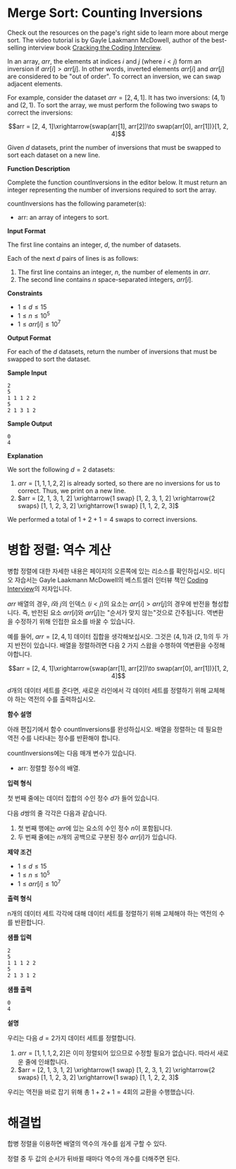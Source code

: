 # Merge Sort: Counting Inversions

Check out the resources on the page's right side to learn more about merge sort. The video tutorial is by Gayle Laakmann McDowell, author of the best-selling interview book [Cracking the Coding Interview](https://www.hackerrank.com/ctci-book?ref=body).

In an array, $arr$, the elements at indices $i$ and $j$ (where $i < j$) form an inversion if $arr[i] > arr[j]$. In other words, inverted elements $arr[i]$ and $arr[j]$ are considered to be "out of order". To correct an inversion, we can swap adjacent elements.

For example, consider the dataset $arr = [2, 4, 1]$. It has two inversions: $(4, 1)$ and $(2, 1)$. To sort the array, we must perform the following two swaps to correct the inversions:

$$arr = [2, 4, 1]\xrightarrow{swap(arr[1], arr[2])\to swap(arr[0], arr[1])}[1, 2, 4]$$

Given $d$ datasets, print the number of inversions that must be swapped to sort each dataset on a new line.

**Function Description**

Complete the function countInversions in the editor below. It must return an integer representing the number of inversions required to sort the array.

countInversions has the following parameter(s):

- arr: an array of integers to sort.

**Input Format**

The first line contains an integer, $d$, the number of datasets.

Each of the next $d$ pairs of lines is as follows:

1. The first line contains an integer, $n$, the number of elements in $arr$.
2. The second line contains $n$ space-separated integers, $arr[i]$.

**Constraints**

- $1 \leq d \leq 15$
- $1 \leq n \leq 10^5$
- $1 \leq arr[i] \leq 10^7$

**Output Format**

For each of the $d$ datasets, return the number of inversions that must be swapped to sort the dataset.

**Sample Input**

```
2
5
1 1 1 2 2
5
2 1 3 1 2
```

**Sample Output**

```
0
4
```

**Explanation**

We sort the following $d = 2$ datasets:

1. $arr = [1, 1, 1, 2, 2]$ is already sorted, so there are no inversions for us to correct. Thus, we print  on a new line.
2. $arr = [2, 1, 3, 1, 2] \xrightarrow{1 swap} [1, 2, 3, 1, 2] \xrightarrow{2 swaps} [1, 1, 2, 3, 2] \xrightarrow{1 swap} [1, 1, 2, 2, 3]$

We performed a total of $1 + 2 + 1 = 4$ swaps to correct inversions.

# 병합 정렬: 역수 계산

병합 정렬에 대한 자세한 내용은 페이지의 오른쪽에 있는 리소스를 확인하십시오. 비디오 자습서는 Gayle Laakmann McDowell의 베스트셀러 인터뷰 책인 [Coding Interview](https://www.hackerrank.com/ctci-book?ref=body)의 저자입니다.

$arr$ 배열의 경우, $i$와 $j$의 인덱스 ($i < j$)의 요소는 $arr[i] > arr[j]$의 경우에 반전을 형성합니다. 즉, 반전된 요소 $arr[i]$와 $arr[j]$는 "순서가 맞지 않는"것으로 간주됩니다. 역변환을 수정하기 위해 인접한 요소를 바꿀 수 있습니다.

예를 들어, $arr = [2, 4, 1]$ 데이터 집합을 생각해보십시오. 그것은 $(4, 1)$과 $(2, 1)$의 두 가지 반전이 있습니다. 배열을 정렬하려면 다음 2 가지 스왑을 수행하여 역변환을 수정해야합니다.

$$arr = [2, 4, 1]\xrightarrow{swap(arr[1], arr[2])\to swap(arr[0], arr[1])}[1, 2, 4]$$

$d$개의 데이터 세트를 준다면, 새로운 라인에서 각 데이터 세트를 정렬하기 위해 교체해야 하는 역전의 수를 출력하십시오.

**함수 설명**

아래 편집기에서 함수 countInversions를 완성하십시오. 배열을 정렬하는 데 필요한 역전 수를 나타내는 정수를 반환해야 합니다.

countInversions에는 다음 매개 변수가 있습니다.

- arr: 정렬할 정수의 배열.

**입력 형식**

첫 번째 줄에는 데이터 집합의 수인 정수 $d$가 들어 있습니다.

다음 $d$쌍의 줄 각각은 다음과 같습니다.

1. 첫 번째 행에는 $arr$에 있는 요소의 수인 정수 $n$이 포함됩니다.
2. 두 번째 줄에는 $n$개의 공백으로 구분된 정수 $arr[i]$가 있습니다.

**제약 조건**

- $1 \leq d \leq 15$
- $1 \leq n \leq 10^5$
- $1 \leq arr[i] \leq 10^7$

**출력 형식**

n개의 데이터 세트 각각에 대해 데이터 세트를 정렬하기 위해 교체해야 하는 역전의 수를 반환합니다.

**샘플 입력**

```
2
5
1 1 1 2 2
5
2 1 3 1 2
```

**샘플 출력**

```
0
4
```

**설명**

우리는 다음 $d = 2$가지 데이터 세트를 정렬합니다.

1. $arr = [1, 1, 1, 2, 2]$은 이미 정렬되어 있으므로 수정할 필요가 없습니다. 따라서 새로운 줄에 인쇄합니다.
2. $arr = [2, 1, 3, 1, 2] \xrightarrow{1 swap} [1, 2, 3, 1, 2] \xrightarrow{2 swaps} [1, 1, 2, 3, 2] \xrightarrow{1 swap} [1, 1, 2, 2, 3]$

우리는 역전을 바로 잡기 위해 총 $1 + 2 + 1 = 4$회의 교환을 수행했습니다.

# 해결법

합병 정렬을 이용하면 배열의 역수의 개수를 쉽게 구할 수 있다.

정렬 중 두 값의 순서가 뒤바뀔 때마다 역수의 개수를 더해주면 된다.